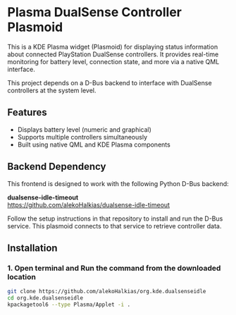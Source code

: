 # Plasma DualSense Controller Plasmoid

This is a KDE Plasma widget (Plasmoid) for displaying status information about connected PlayStation DualSense controllers. It provides real-time monitoring for battery level, connection state, and more via a native QML interface.

This project depends on a D-Bus backend to interface with DualSense controllers at the system level.

## Features

- Displays battery level (numeric and graphical)
- Supports multiple controllers simultaneously
- Built using native QML and KDE Plasma components

## Backend Dependency

This frontend is designed to work with the following Python D-Bus backend:

**dualsense-idle-timeout**  
https://github.com/alekoHalkias/dualsense-idle-timeout

Follow the setup instructions in that repository to install and run the D-Bus service. This plasmoid connects to that service to retrieve controller data.

## Installation

### 1. Open terminal and Run the command from the downloaded location

```bash
git clone https://github.com/alekoHalkias/org.kde.dualsenseidle
cd org.kde.dualsenseidle
kpackagetool6 --type Plasma/Applet -i .